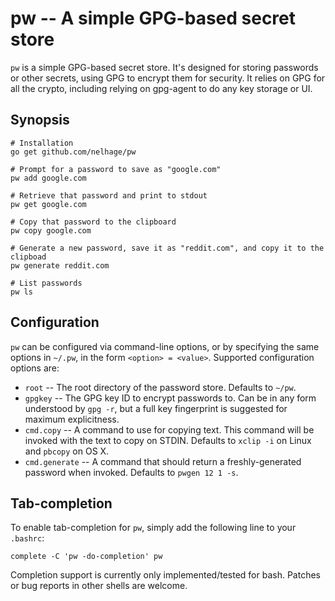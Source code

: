 # pw -- A simple GPG-based secret store

`pw` is a simple GPG-based secret store. It's designed for storing
passwords or other secrets, using GPG to encrypt them for security. It
relies on GPG for all the crypto, including relying on gpg-agent to do
any key storage or UI.

## Synopsis

    # Installation
    go get github.com/nelhage/pw

    # Prompt for a password to save as "google.com"
    pw add google.com

    # Retrieve that password and print to stdout
    pw get google.com

    # Copy that password to the clipboard
    pw copy google.com

    # Generate a new password, save it as "reddit.com", and copy it to the clipboad
    pw generate reddit.com

    # List passwords
    pw ls

## Configuration

`pw` can be configured via command-line options, or by specifying the
same options in `~/.pw`, in the form `<option> = <value>`. Supported
configuration options are:

- `root` -- The root directory of the password store. Defaults to
  `~/pw`.
- `gpgkey` -- The GPG key ID to encrypt passwords to. Can be in any
  form understood by `gpg -r`, but a full key fingerprint is suggested
  for maximum explicitness.
- `cmd.copy` -- A command to use for copying text. This command will
  be invoked with the text to copy on STDIN. Defaults to `xclip -i` on
  Linux and `pbcopy` on OS X.
- `cmd.generate` -- A command that should return a freshly-generated
  password when invoked. Defaults to `pwgen 12 1 -s`.

## Tab-completion

To enable tab-completion for `pw`, simply add the following line to
your `.bashrc`:

    complete -C 'pw -do-completion' pw

Completion support is currently only implemented/tested for
bash. Patches or bug reports in other shells are welcome.
